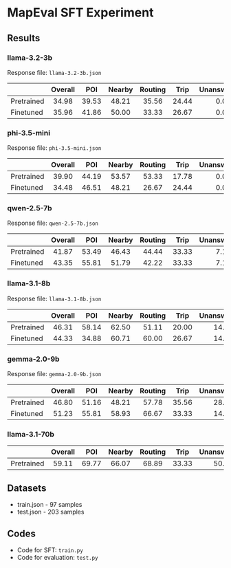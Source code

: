 # MapEval SFT Experiment

## Results

### llama-3.2-3b

Response file: `llama-3.2-3b.json`

|   | Overall | POI | Nearby | Routing | Trip | Unanswerable |
|---|:-------:|:---:|:------:|:-------:|:----:|:------------:|
| Pretrained | 34.98 | 39.53 | 48.21 | 35.56 | 24.44 | 0.00 |
| Finetuned | 35.96 | 41.86 | 50.00 | 33.33 | 26.67 | 0.00 |

### phi-3.5-mini

Response file: `phi-3.5-mini.json`

|   | Overall | POI | Nearby | Routing | Trip | Unanswerable |
|---|:-------:|:---:|:------:|:-------:|:----:|:------------:|
| Pretrained | 39.90 | 44.19 | 53.57 | 53.33 | 17.78 | 0.00 |
| Finetuned | 34.48 | 46.51 | 48.21 | 26.67 | 24.44 | 0.00 |

### qwen-2.5-7b

Response file: `qwen-2.5-7b.json`

|   | Overall | POI | Nearby | Routing | Trip | Unanswerable |
|---|:-------:|:---:|:------:|:-------:|:----:|:------------:|
| Pretrained | 41.87 | 53.49 | 46.43 | 44.44 | 33.33 | 7.14 |
| Finetuned | 43.35 | 55.81 | 51.79 | 42.22 | 33.33 | 7.14 |

### llama-3.1-8b

Response file: `llama-3.1-8b.json`

|   | Overall | POI | Nearby | Routing | Trip | Unanswerable |
|---|:-------:|:---:|:------:|:-------:|:----:|:------------:|
| Pretrained | 46.31 | 58.14 | 62.50 | 51.11 | 20.00 | 14.29 |
| Finetuned | 44.33 | 34.88 | 60.71 | 60.00 | 26.67 | 14.29 |

### gemma-2.0-9b

Response file: `gemma-2.0-9b.json`

|   | Overall | POI | Nearby | Routing | Trip | Unanswerable |
|---|:-------:|:---:|:------:|:-------:|:----:|:------------:|
| Pretrained | 46.80 | 51.16 | 48.21 | 57.78 | 35.56 | 28.57 |
| Finetuned | 51.23 | 55.81 | 58.93 | 66.67 | 33.33 | 14.29 |

### llama-3.1-70b

|   | Overall | POI | Nearby | Routing | Trip | Unanswerable |
|---|:-------:|:---:|:------:|:-------:|:----:|:------------:|
| Pretrained | 59.11 | 69.77 | 66.07 | 68.89 | 33.33 | 50.00 |

## Datasets

- train.json - 97 samples
- test.json - 203 samples

## Codes

- Code for SFT: `train.py`
- Code for evaluation: `test.py`
